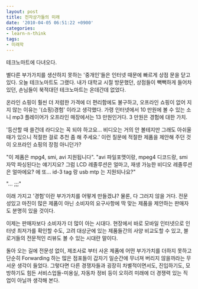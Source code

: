 ```yaml
---
layout: post
title: 전자상가들의 미래
date: '2010-04-05 06:51:22 +0900'
categories:
- learn-n-think
tags:
- 미래학
---
```


테크노마트에 다녀오다.

별다른 부가가치를 생산하지 못하는 '중개인'들은 인터넷 때문에 빠르게 상점 문을 닫고 있다. 오늘 테크노마트도 그랬다. 내가 대학교 시절 방문했던, 상점들이 빽빽하게 들어차 있던, 손님들이 북적대던 테크노마트는 온데간데 없었다.

온라인 쇼핑이 훨씬 더 저렴한 가격에 더 편리함에도 불구하고, 오프라인 쇼핑이 없어 지지 않는 이유는 '(쇼핑)경험' 이라고 생각했다. 가령 인터넷에서 10 만원에 볼 수 있는 소니 mp3 플레이어가 오프라인 매장에서는 13 만원인거다. 3 만원은 경험에 대한 가치.

'등산할 때 쓸건데 라디오는 꼭 되야 하고요... 비디오는 거의 안 볼테지만 그래도 아쉬울 때가 있으니 적절한 걸로 추천 좀 해 주세요.' 이런 질문에 적절한 제품을 제안해 주던 것이 오프라인 쇼핑의 장점 아니던가?

"이 제품은 mpg4, smi, avi 지원됩니다". "avi 파일포맷이랑, mpeg4 디코드랑, smi 자막 파싱된다는 얘기지요? 그럼 LCD 레졸루션은 얼마고, 재생 가능한 비디오 레졸루션은 얼마에요? 에 또... id-3 tag 랑 usb mtp 는 지원되나요?"

"... ;;;"

이래 가지고 '경험'이란 부가가치를 어떻게 만들겠냐? 물론, 다 그러지 않을 거다. 전문성있고 마진이 많은 제품이 아닌 소비자의 요구사항에 딱 맞는 제품을 제안하는 판매자도 분명히 있을 것이다.

이제는 판매자보다 소비자가 더 많이 아는 시대다. 현장에서 바로 모바일 인터넷으로 인터넷 최저가를 확인할 수도, 고려 대상군에 있는 제품들간의 사양 비교도할 수 있고, 블로거들의 전문적인 리뷰도 볼 수 있는 시대란 말이다.

돌아 오는 길에 전문성 없이, 제조사로 부터 사온 제품에 어떤 부가가치를 더하지 못하고 단순히 Forwarding 하는 많은 점포들이 갑자기 일순간에 무너져 버리지 않을까라는 무서운 생각이 들었다. 그렇다면 다른 경쟁자들과 굉장히 차별적이면서도, 진입하기도, 모방하기도 힘든 서비스업들-미용실, 자동차 정비 등이 오히려 미래에 더 경쟁력 있는 직업이 아닐까 생각해 본다.
